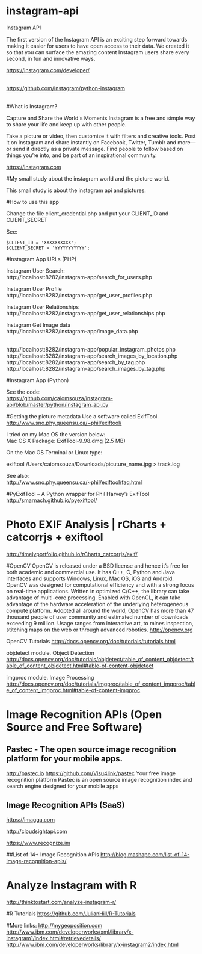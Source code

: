 # instagram-api
Instagram API

The first version of the Instagram API is an exciting step forward towards making it easier for users to have open access to their data. We created it so that you can surface the amazing content Instagram users share every second, in fun and innovative ways.

https://instagram.com/developer/<BR><BR>

https://github.com/Instagram/python-instagram<BR><BR>

#What is Instagram?

Capture and Share the World's Moments
Instagram is a free and simple way to share your life and keep up with other people.

Take a picture or video, then customize it with filters and creative tools. Post it on Instagram and share instantly on Facebook, Twitter, Tumblr and more—or send it directly as a private message. Find people to follow based on things you’re into, and be part of an inspirational community.

https://instagram.com


#My small study about the instagram world and the picture world.

This small study is about the instagram api and pictures.

#How to use this app

Change the file client_credential.php and put your CLIENT_ID and CLIENT_SECRET

See:

```
$CLIENT_ID = 'XXXXXXXXXX';
$CLIENT_SECRET = 'YYYYYYYYYYY';
```


#Instagram App URLs (PHP)

Instagram User Search:<BR>
http://localhost:8282/instagram-app/search_for_users.php<BR>

Instagram User Profile<BR>
http://localhost:8282/instagram-app/get_user_profiles.php<BR>

Instagram User Relationships<BR>
http://localhost:8282/instagram-app/get_user_relationships.php<BR>

Instagram Get Image data<BR>
http://localhost:8282/instagram-app/image_data.php<BR><BR>

http://localhost:8282/instagram-app/popular_instagram_photos.php<BR>
http://localhost:8282/instagram-app/search_images_by_location.php<BR>
http://localhost:8282/instagram-app/search_by_tag.php<BR>
http://localhost:8282/instagram-app/search_images_by_tag.php<BR>

#Instagram App (Python)

See the code:<BR>
https://github.com/caiomsouza/instagram-api/blob/master/python/instagram_api.py<BR>

#Getting the picture metadata
Use a software called ExifTool.<BR>
http://www.sno.phy.queensu.ca/~phil/exiftool/

I tried on my Mac OS the version below:<BR>
Mac OS X Package: ExifTool-9.98.dmg (2.5 MB)<BR>

On the Mac OS Terminal or Linux type:<BR>

exiftool /Users/caiomsouza/Downloads/picuture_name.jpg > track.log<BR>

See also:<BR>
http://www.sno.phy.queensu.ca/~phil/exiftool/faq.html<BR>


#PyExifTool – A Python wrapper for Phil Harvey’s ExifTool
http://smarnach.github.io/pyexiftool/

# Photo EXIF Analysis | rCharts + catcorrjs + exiftool
http://timelyportfolio.github.io/rCharts_catcorrjs/exif/

#OpenCV
OpenCV is released under a BSD license and hence it’s free for both academic and commercial use. It has C++, C, Python and Java interfaces and supports Windows, Linux, Mac OS, iOS and Android. OpenCV was designed for computational efficiency and with a strong focus on real-time applications. Written in optimized C/C++, the library can take advantage of multi-core processing. Enabled with OpenCL, it can take advantage of the hardware acceleration of the underlying heterogeneous compute platform. Adopted all around the world, OpenCV has more than 47 thousand people of user community and estimated number of downloads exceeding 9 million. Usage ranges from interactive art, to mines inspection, stitching maps on the web or through advanced robotics.
http://opencv.org

OpenCV Tutorials
http://docs.opencv.org/doc/tutorials/tutorials.html

objdetect module. Object Detection
http://docs.opencv.org/doc/tutorials/objdetect/table_of_content_objdetect/table_of_content_objdetect.html#table-of-content-objdetect

imgproc module. Image Processing
http://docs.opencv.org/doc/tutorials/imgproc/table_of_content_imgproc/table_of_content_imgproc.html#table-of-content-imgproc

# Image Recognition APIs (Open Source and Free Software)

## Pastec - The open source image recognition platform for your mobile apps.
http://pastec.io
https://github.com/Visu4link/pastec
Your free image recognition platform
Pastec is an open source image recognition index and search engine designed for your mobile apps


## Image Recognition APIs (SaaS)

https://imagga.com

http://cloudsightapi.com

https://www.recognize.im


##List of 14+ Image Recognition APIs
http://blog.mashape.com/list-of-14-image-recognition-apis/

# Analyze Instagram with R
http://thinktostart.com/analyze-instagram-r/

#R Tutorials
https://github.com/JulianHill/R-Tutorials


#More links:
http://mygeoposition.com<BR>
http://www.ibm.com/developerworks/xml/library/x-instagram1/index.html#retrievedetails/<BR>
http://www.ibm.com/developerworks/library/x-instagram2/index.html<BR>
